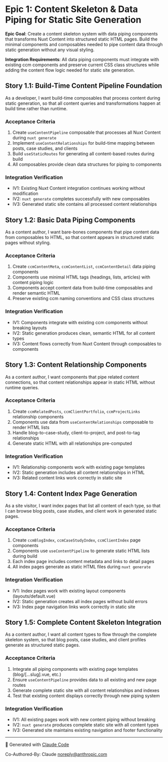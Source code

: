 # Epic 1: Content Skeleton & Data Piping for Static Site Generation

**Epic Goal**: Create a content skeleton system with data piping components that transforms Nuxt Content into structured static HTML pages. Build the minimal components and composables needed to pipe content data through static generation without any visual styling.

**Integration Requirements**: All data piping components must integrate with existing ccm components and preserve current CSS class structures while adding the content flow logic needed for static site generation.

## Story 1.1: Build-Time Content Pipeline Foundation

As a developer,
I want build-time composables that process content during static generation,
so that all content queries and transformations happen at build time rather than runtime.

### Acceptance Criteria
1. Create `useContentPipeline` composable that processes all Nuxt Content during `nuxt generate`
2. Implement `useContentRelationships` for build-time mapping between posts, case studies, and clients
3. Build `useStaticRoutes` for generating all content-based routes during build
4. All composables provide clean data structures for piping to components

### Integration Verification
- IV1: Existing Nuxt Content integration continues working without modification
- IV2: `nuxt generate` completes successfully with new composables
- IV3: Generated static site contains all processed content relationships

## Story 1.2: Basic Data Piping Components

As a content author,
I want bare-bones components that pipe content data from composables to HTML,
so that content appears in structured static pages without styling.

### Acceptance Criteria
1. Create `ccmContentMeta`, `ccmContentList`, `ccmContentDetail` data piping components
2. Components use minimal HTML tags (headings, lists, articles) with content piping logic
3. Components accept content data from build-time composables and render semantic HTML
4. Preserve existing ccm naming conventions and CSS class structures

### Integration Verification
- IV1: Components integrate with existing ccm components without breaking layouts
- IV2: Static generation produces clean, semantic HTML for all content types
- IV3: Content flows correctly from Nuxt Content through composables to components

## Story 1.3: Content Relationship Components

As a content author,
I want components that pipe related content connections,
so that content relationships appear in static HTML without runtime queries.

### Acceptance Criteria
1. Create `ccmRelatedPosts`, `ccmClientPortfolio`, `ccmProjectLinks` relationship components
2. Components use data from `useContentRelationships` composable to render HTML lists
3. Handle blog-to-case-study, client-to-project, and post-to-tag relationships
4. Generate static HTML with all relationships pre-computed

### Integration Verification
- IV1: Relationship components work with existing page templates
- IV2: Static generation includes all content relationships in HTML
- IV3: Related content links work correctly in static site

## Story 1.4: Content Index Page Generation

As a site visitor,
I want index pages that list all content of each type,
so that I can browse blog posts, case studies, and client work in generated static pages.

### Acceptance Criteria
1. Create `ccmBlogIndex`, `ccmCaseStudyIndex`, `ccmClientIndex` page components
2. Components use `useContentPipeline` to generate static HTML lists during build
3. Each index page includes content metadata and links to detail pages
4. All index pages generate as static HTML files during `nuxt generate`

### Integration Verification
- IV1: Index pages work with existing layout components (layouts/default.vue)
- IV2: Static generation creates all index pages without build errors
- IV3: Index page navigation links work correctly in static site

## Story 1.5: Complete Content Skeleton Integration

As a content author,
I want all content types to flow through the complete skeleton system,
so that blog posts, case studies, and client profiles generate as structured static pages.

### Acceptance Criteria
1. Integrate all piping components with existing page templates (blog/[...slug].vue, etc.)
2. Ensure `useContentPipeline` provides data to all existing and new page routes
3. Generate complete static site with all content relationships and indexes
4. Test that existing content displays correctly through new piping system

### Integration Verification
- IV1: All existing pages work with new content piping without breaking
- IV2: `nuxt generate` produces complete static site with all content types
- IV3: Generated site maintains existing navigation and footer functionality

---

🤖 Generated with [Claude Code](https://claude.ai/code)

Co-Authored-By: Claude <noreply@anthropic.com>